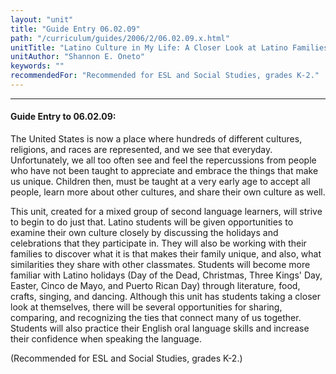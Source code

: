 ```yaml
---
layout: "unit"
title: "Guide Entry 06.02.09"
path: "/curriculum/guides/2006/2/06.02.09.x.html"
unitTitle: "Latino Culture in My Life: A Closer Look at Latino Families and their Traditions, Holidays, and Celebrations"
unitAuthor: "Shannon E. Oneto"
keywords: ""
recommendedFor: "Recommended for ESL and Social Studies, grades K-2."
---
```

<body>
<hr/>
<h4>
Guide Entry to 06.02.09:
</h4>
<p>
The United States is now a place where hundreds of different cultures, religions, and races are represented, and we see that everyday. Unfortunately, we all too often see and feel the repercussions from people who have not been taught to appreciate and embrace the things that make us unique. Children then, must be taught at a very early age to accept all people, learn more about other cultures, and share their own culture as well.
</p>
<p>
This unit, created for a mixed group of second language learners, will strive to begin to do just that. Latino students will be given opportunities to examine their own culture closely by discussing the holidays and celebrations that they participate in. They will also be working with their families to discover what it is that makes their family unique, and also, what similarities they share with other classmates. Students will become more familiar with Latino holidays (Day of the Dead, Christmas, Three Kings' Day, Easter, Cinco de Mayo, and Puerto Rican Day) through literature, food, crafts, singing, and dancing. Although this unit has students taking a closer look at themselves, there will be several opportunities for sharing, comparing, and recognizing the ties that connect many of us together. Students will also practice their English oral language skills and increase their confidence when speaking the language.
</p>
<p>
(Recommended for ESL and Social Studies, grades K-2.)
</p>
</body>
